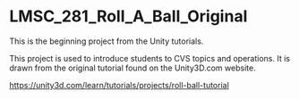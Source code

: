 # LMSC_281_Roll_A_Ball_Original
This is the beginning project from the Unity tutorials.

This project is used to introduce students to CVS topics and operations. It is drawn from the original tutorial found on the Unity3D.com website.

https://unity3d.com/learn/tutorials/projects/roll-ball-tutorial
